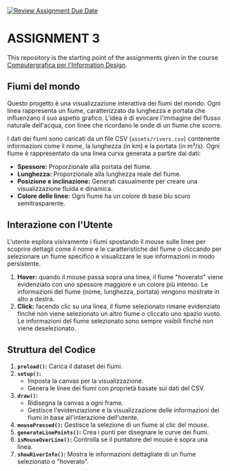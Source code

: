 [![Review Assignment Due Date](https://classroom.github.com/assets/deadline-readme-button-22041afd0340ce965d47ae6ef1cefeee28c7c493a6346c4f15d667ab976d596c.svg)](https://classroom.github.com/a/rKbf-r4Q)
# **ASSIGNMENT 3**
This repository is the starting point of the assignments given in the course [Computergrafica per l'Information Design](https://www11.ceda.polimi.it/schedaincarico/schedaincarico/controller/scheda_pubblica/SchedaPublic.do?&evn_default=evento&c_classe=834257&lang=IT&__pj0=0&__pj1=9c10fe379e96db59d55d49b6b4252c5e).


## **Fiumi del mondo**
Questo progetto è una visualizzazione interattiva dei fiumi del mondo. Ogni linea rappresenta un fiume, caratterizzato da lunghezza e portata che influenzano il suo aspetto grafico. L'idea è di evocare l'immagine del flusso naturale dell'acqua, con linee che ricordano le onde di un fiume che scorre.

I dati dei fiumi sono caricati da un file CSV (`assets/rivers.csv`) contenente informazioni come il nome, la lunghezza (in km) e la portata (in m³/s).
Ogni fiume è rappresentato da una linea curva generata a partire dai dati:
  - **Spessore:** Proporzionale alla portata del fiume.
  - **Lunghezza:** Proporzionale alla lunghezza reale del fiume.
  - **Posizione e inclinazione:** Generati casualmente per creare una visualizzazione fluida e dinamica.
  - **Colore delle linee:** Ogni fiume ha un colore di base blu scuro semitrasparente.

## **Interazione con l'Utente**
L'utente esplora visivamente i fiumi spostando il mouse sulle linee per scoprire dettagli come il nome e le caratteristiche del fiume o cliccando per selezionare un fiume specifico e visualizzare le sue informazioni in modo persistente.

1. **Hover:** quando il mouse passa sopra una linea, il fiume "hoverato" viene evidenziato con uno spessore maggiore e un colore più intenso. Le informazioni del fiume (nome, lunghezza, portata) vengono mostrate in alto a destra.
2. **Click:** facendo clic su una linea, il fiume selezionato rimane evidenziato finché non viene selezionato un altro fiume o cliccato uno spazio vuoto. Le informazioni del fiume selezionato sono sempre visibili finché non viene deselezionato.

## **Struttura del Codice**
1. **`preload()`:** Carica il dataset dei fiumi.
2. **`setup()`:**
   - Imposta la canvas per la visualizzazione.
   - Genera le linee dei fiumi con proprietà basate sui dati del CSV.
3. **`draw()`:**
   - Ridisegna la canvas a ogni frame.
   - Gestisce l'evidenziazione e la visualizzazione delle informazioni dei fiumi in base all'interazione dell'utente.
4. **`mousePressed()`:** Gestisce la selezione di un fiume al clic del mouse.
5. **`generateLinePoints()`:** Crea i punti per disegnare le curve dei fiumi.
6. **`isMouseOverLine()`:** Controlla se il puntatore del mouse è sopra una linea.
7. **`showRiverInfo()`:** Mostra le informazioni dettagliate di un fiume selezionato o "hoverato".

